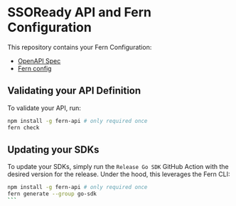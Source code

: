 # SSOReady API and Fern Configuration

This repository contains your Fern Configuration:

- [OpenAPI Spec](./fern/openapi/openapi.yml)
- [Fern config](./fern/generators.yml)

## Validating your API Definition

To validate your API, run:

```sh
npm install -g fern-api # only required once
fern check
```

## Updating your SDKs

To update your SDKs, simply run the `Release Go SDK` GitHub Action with the desired version
for the release. Under the hood, this leverages the Fern CLI:

````sh
npm install -g fern-api # only required once
fern generate --group go-sdk
```
